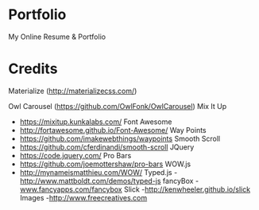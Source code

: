 # Portfolio
My Online Resume & Portfolio
# Credits
Materialize (http://materializecss.com/)

Owl Carousel (https://github.com/OwlFonk/OwlCarousel)
Mix It Up
- https://mixitup.kunkalabs.com/
Font Awesome
- http://fortawesome.github.io/Font-Awesome/
Way Points
- https://github.com/imakewebthings/waypoints
Smooth Scroll
- https://github.com/cferdinandi/smooth-scroll
JQuery
- https://code.jquery.com/
Pro Bars
- https://github.com/joemottershaw/pro-bars
WOW.js
- http://mynameismatthieu.com/WOW/
Typed.js
-http://www.mattboldt.com/demos/typed-js
fancyBox
-www.fancyapps.com/fancybox
Slick
-http://kenwheeler.github.io/slick
Images
-http://www.freecreatives.com
